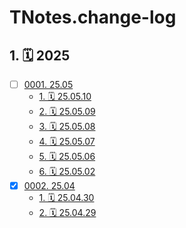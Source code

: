 # TNotes.change-log


## 1. 🗓 2025

- [ ] [0001. 25.05](https://tdahuyou.github.io/TNotes.change-log/notes/0001.%2025.05/README)
  - [1. 🗓 25.05.10](https://tdahuyou.github.io/TNotes.change-log/notes/0001.%2025.05/README#1--250510)
  - [2. 🗓 25.05.09](https://tdahuyou.github.io/TNotes.change-log/notes/0001.%2025.05/README#2--250509)
  - [3. 🗓 25.05.08](https://tdahuyou.github.io/TNotes.change-log/notes/0001.%2025.05/README#3--250508)
  - [4. 🗓 25.05.07](https://tdahuyou.github.io/TNotes.change-log/notes/0001.%2025.05/README#4--250507)
  - [5. 🗓 25.05.06](https://tdahuyou.github.io/TNotes.change-log/notes/0001.%2025.05/README#5--250506)
  - [6. 🗓 25.05.02](https://tdahuyou.github.io/TNotes.change-log/notes/0001.%2025.05/README#6--250502)
- [x] [0002. 25.04](https://tdahuyou.github.io/TNotes.change-log/notes/0002.%2025.04/README)
  - [1. 🗓 25.04.30](https://tdahuyou.github.io/TNotes.change-log/notes/0002.%2025.04/README#1--250430)
  - [2. 🗓 25.04.29](https://tdahuyou.github.io/TNotes.change-log/notes/0002.%2025.04/README#2--250429)
